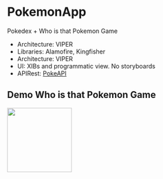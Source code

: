 
# PokemonApp
Pokedex + Who is that Pokemon Game
 - Architecture: VIPER
 - Libraries: Alamofire, Kingfisher
 - Architecture: VIPER
 - UI: XIBs and programmatic view. No storyboards
 - APIRest: [PokeAPI](https://pokeapi.co)
 
 
## Demo Who is that Pokemon Game

<img src="images/demo.mov" width=150 />


